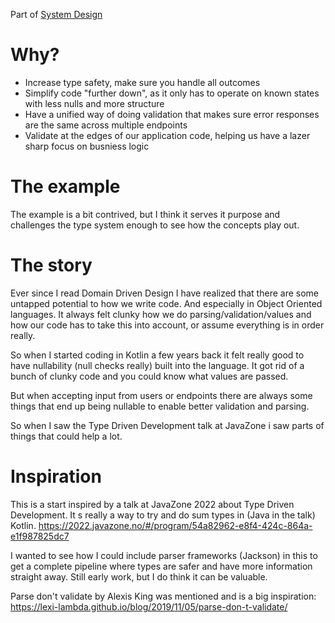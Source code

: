 Part of [System Design](system-design.md)

# Why?

- Increase type safety, make sure you handle all outcomes
- Simplify code "further down", as it only has to operate on known states with less nulls and more structure
- Have a unified way of doing validation that makes sure error responses are the same across multiple endpoints
- Validate at the edges of our application code, helping us have a lazer sharp focus on busniess logic

# The example

The example is a bit contrived, but I think it serves it purpose and challenges the type system enough to see how the concepts play out.

# The story

Ever since I read Domain Driven Design I have realized that there are some untapped potential to how we write code. And especially in Object Oriented languages. It always felt clunky how we do parsing/validation/values and how our code has to take this into account, or assume everything is in order really.

So when I started coding in Kotlin a few years back it felt really good to have nullability (null checks really) built into the language. It got rid of a bunch of clunky code and you could know what values are passed.

But when accepting input from users or endpoints there are always some things that end up being nullable to enable better validation and parsing.

So when I saw the Type Driven Development talk at JavaZone i saw parts of things that could help a lot.

# Inspiration
This is a start inspired by a talk at JavaZone 2022 about Type Driven Development. It s really a way to try and do sum types in (Java in the talk) Kotlin. https://2022.javazone.no/#/program/54a82962-e8f4-424c-864a-e1f987825dc7

I wanted to see how I could include parser frameworks (Jackson) in this to get a complete pipeline where types are safer and have more information straight away. Still early work, but I do think it can be valuable.

Parse don't validate by Alexis King was mentioned and is a big inspiration: https://lexi-lambda.github.io/blog/2019/11/05/parse-don-t-validate/